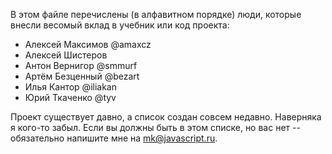 
В этом файле перечислены (в алфавитном порядке) люди, которые внесли весомый вклад в учебник или код проекта:

<ul>
<li>Алексей Максимов @amaxcz</li>
<li>Алексей Шистеров</li>
<li>Антон Вернигор @smmurf</li>
<li>Артём Безценный @bezart</li>
<li>Илья Кантор @iliakan</li>
<li>Юрий Ткаченко @tyv</li>
</ul>

Проект существует давно, а список создан совсем недавно. Наверняка я кого-то забыл. Если вы должны быть в этом списке, но вас нет -- обязательно напишите мне на mk@javascript.ru.
